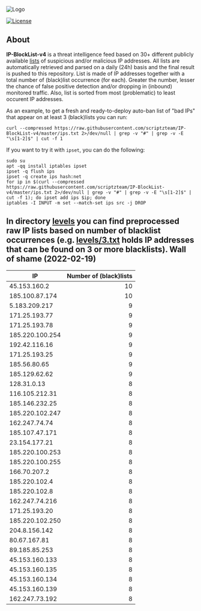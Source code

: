 ![Logo](https://i.imgur.com/PyKLAe7.png)

[![License](https://img.shields.io/badge/license-The_Unlicense-red.svg)](https://unlicense.org/)

About
----

**IP-BlockList-v4** is a threat intelligence feed based on 30+ different publicly available [lists](https://github.com/stamparm/maltrail) of suspicious and/or malicious IP addresses. All lists are automatically retrieved and parsed on a daily (24h) basis and the final result is pushed to this repository. List is made of IP addresses together with a total number of (black)list occurrence (for each). Greater the number, lesser the chance of false positive detection and/or dropping in (inbound) monitored traffic. Also, list is sorted from most (problematic) to least occurent IP addresses.

As an example, to get a fresh and ready-to-deploy auto-ban list of "bad IPs" that appear on at least 3 (black)lists you can run:

```
curl --compressed https://raw.githubusercontent.com/scriptzteam/IP-BlockList-v4/master/ips.txt 2>/dev/null | grep -v "#" | grep -v -E "\s[1-2]$" | cut -f 1
```

If you want to try it with `ipset`, you can do the following:

```
sudo su
apt -qq install iptables ipset
ipset -q flush ips
ipset -q create ips hash:net
for ip in $(curl --compressed https://raw.githubusercontent.com/scriptzteam/IP-BlockList-v4/master/ips.txt 2>/dev/null | grep -v "#" | grep -v -E "\s[1-2]$" | cut -f 1); do ipset add ips $ip; done
iptables -I INPUT -m set --match-set ips src -j DROP
```

In directory [levels](levels) you can find preprocessed raw IP lists based on number of blacklist occurrences (e.g. [levels/3.txt](levels/3.txt) holds IP addresses that can be found on 3 or more blacklists).
Wall of shame (2022-02-19)
----

|IP|Number of (black)lists|
|---|--:|
45.153.160.2|10
185.100.87.174|10
5.183.209.217|9
171.25.193.77|9
171.25.193.78|9
185.220.100.254|9
192.42.116.16|9
171.25.193.25|9
185.56.80.65|9
185.129.62.62|9
128.31.0.13|8
116.105.212.31|8
185.146.232.25|8
185.220.102.247|8
162.247.74.74|8
185.107.47.171|8
23.154.177.21|8
185.220.100.253|8
185.220.100.255|8
166.70.207.2|8
185.220.102.4|8
185.220.102.8|8
162.247.74.216|8
171.25.193.20|8
185.220.102.250|8
204.8.156.142|8
80.67.167.81|8
89.185.85.253|8
45.153.160.133|8
45.153.160.135|8
45.153.160.134|8
45.153.160.139|8
162.247.73.192|8
